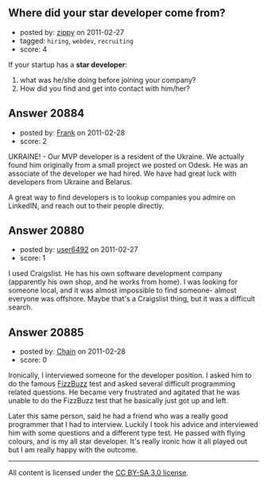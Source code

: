 ## Where did your star developer come from?

- posted by: [zippy](https://stackexchange.com/users/-1/7781-zippy) on 2011-02-27
- tagged: `hiring`, `webdev`, `recruiting`
- score: 4

If your startup has a **star developer**:

 1. what was he/she doing before joining your company?
 2. How did you find and get into contact with him/her?




## Answer 20884

- posted by: [Frank](https://stackexchange.com/users/-1/4858-frank) on 2011-02-28
- score: 2

UKRAINE! - Our MVP developer is a resident of the Ukraine.  We actually found him originally from a small project we posted on Odesk.  He was an associate of the developer we had hired.  We have had great luck with developers from Ukraine and Belarus. 

A great way to find developers is to lookup companies you admire on LinkedIN, and reach out to their people directly.  




## Answer 20880

- posted by: [user6492](https://stackexchange.com/users/-1/6492-user6492) on 2011-02-27
- score: 1

I used Craigslist.  He has his own software development company (apparently his own shop, and he works from home).  I was looking for someone local, and it was almost impossible to find someone- almost everyone was offshore.  Maybe that's a Craigslist thing, but it was a difficult search.


## Answer 20885

- posted by: [Chain](https://stackexchange.com/users/-1/7220-chain) on 2011-02-28
- score: 0

<p>Ironically, I interviewed someone for the developer position.  I asked him to do the famous <a href="http://www.codinghorror.com/blog/2007/02/why-cant-programmers-program.html" rel="nofollow">FizzBuzz</a> test and asked several difficult programming related questions.  He became very frustrated and agitated that he was unable to do the FizzBuzz test that he basically just got up and left.</p>

<p>Later this same person, said he had a friend who was a really good programmer that I had to interview.  Luckily I took his advice and interviewed him with some questions and a different type test.  He passed with flying colours, and is my all star developer.  It's really ironic how it all played out but I am really happy with the outcome. </p>




---

All content is licensed under the [CC BY-SA 3.0 license](https://creativecommons.org/licenses/by-sa/3.0/).
